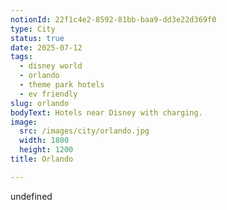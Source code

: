 ```yaml
---
notionId: 22f1c4e2-8592-81bb-baa9-dd3e22d369f0
type: City
status: true
date: 2025-07-12
tags:
  - disney world
  - orlando
  - theme park hotels
  - ev friendly
slug: orlando
bodyText: Hotels near Disney with charging.
image:
  src: /images/city/orlando.jpg
  width: 1800
  height: 1200
title: Orlando

---
```

undefined